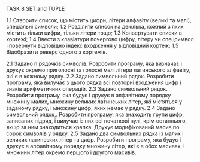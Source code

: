 TASK 8
SET and TUPLE

1.1 Створити список, що містить цифри, літери алфавіту (великі та малі), спеціальні символи;
1.2 Розділити список на декілька, кожний з яких містить тільки цифри, тільки літери тощо;
1.3 Конвертувати списки в кортежі;
1.4 Ввести з клавіатури почергово цифру, літеру чи спецсимвол і повернути відповідно індекс входження у відповідний кортеж;
1.5 Відобразити реверс одного з кортежів.

2.1 Задано n рядочків символів.  Розробити програму, яка визначає і друкує окремо приголосні та голосні малі літери латинського алфавіту, які є в кожному рядку.
2.2 Задано символьний рядок. Розробити програму, яка вилучає з цього рядка всі повторні входження цифр і знаків арифметичних операцій.
2.3 Задано символьний рядок. Розробити програму, яка будує і друкує в алфавітному порядку множину малих, множину великих латинських  літер, які містяться у заданому рядку, і   множину цифр, яких немає у рядку.
2.4 Задано символьний рядок,. Розробити програму, яка знаходить групи цифр, записаних підряд, і вилучає із них всі початкові нулі, крім останнього, якщо за ним знаходиться крапка. Друкує модифікований масив по сорок символів у рядку.
2.5 Задано два символьних рядка із малих і великих латинських літер та цифр. Розробити програму, яка будує і друкує в алфавітному порядку множину літер, які є в обох масивах, і множини літер окремо першого і другого масивів.

